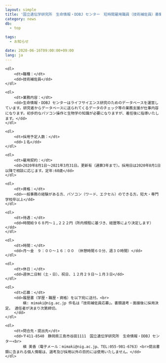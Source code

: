 ```yaml
---
layout: simple
title: '国立遺伝学研究所　生命情報・DDBJ センター　短時間雇用職員（技術補佐員）募集'
category: news
db:
  - top

tags:
  - お知らせ

date: 2020-06-16T09:00:00+09:00
lang: ja
---
```


<div class="recruit">

    <dl>
        <dt>職種：</dt>
        <dd>技術補佐員</dd>
    </dl>

    <dl>
        <dt>業務内容：</dt>
        <dd>生命情報・DDBJ センターはライフサイエンス研究のためのデータベースを運営しています。研究者からデータベースに送られてくるデータのチェック等の業務支援が仕事内容になります。初歩的なパソコン操作と生物学の知識が必要になりますが、着任後に指導いたします。</dd>
    </dl>

    <dl>
        <dt>採用予定人数：</dt>
        <dd>１名</dd>
    </dl>

    <dl>
        <dt>雇用契約：</dt>
        <dd>2020年8月1日～2021年3月31日。更新有（通算3年まで）。採用日は2020年8月1日以降で相談に応じます。定年:60歳</dd>
    </dl>

    <dl>
        <dt>資格：</dt>
        <dd>一般事務の経験がある方、パソコン（ワード、エクセル）のできる方。短大・専門学校卒以上</dd>
    </dl>

    <dl>
        <dt>待遇：</dt>
        <dd>時間給９６８円～１,２２２円（所内規程に基づき、経歴等により決定します）</dd>
    </dl>

    <dl>
        <dt>時間：</dt>
        <dd>月～金　９：００～１６：００　（休憩時間６０分、週３０時間）</dd>
    </dl>

    <dl>
        <dt>休日：</dt>
        <dd>週休二日制（土・日）、祝日、１２月２９日～１月３日</dd>
    </dl>

    <dl>
        <dt>応募：</dt>
        <dd>履歴書（学歴・職歴・資格）を以下宛に送付。<br>
            槇: mimaki@nig.ac.jp 件名は「技術補佐員応募」。書類選考・面接後に採用決定。 適任者が決まり次第締切。
        </dd>
    </dl>

    <dl>
        <dt>問合先・提出先</dt>
        <dd>〒411-8540　静岡県三島市谷田1111　国立遺伝学研究所　生命情報・DDBJ センター<br>
            槇 美香（電子メール：mimaki@nig.ac.jp、TEL:055-981-6763）<br>提出書類に含まれる個人情報は、選考及び採用以外の目的には使用いたしません。</dd>
    </dl>

</div>
<!-- .recruit -->
